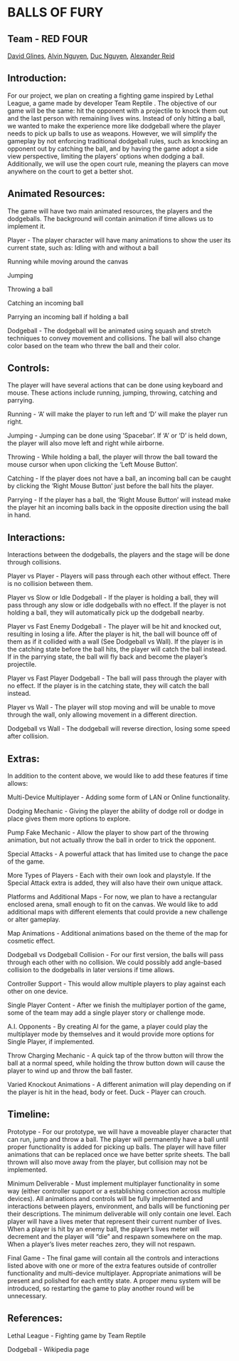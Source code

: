 
# BALLS OF FURY

## Team - RED FOUR
[David Glines](https://github.com/dglines), [Alvin Nguyen](https://github.com/alveeno), [Duc Nguyen](https://github.com/davidnguyen2302), [Alexander Reid](https://github.com/cshourglass)



## Introduction:
For our project, we plan on creating a fighting game inspired by Lethal League, a game made by developer Team Reptile <Steam Link>.  The objective of our game will be the same: hit the opponent with a projectile to knock them out and the last person with remaining lives wins.  Instead of only hitting a ball, we wanted to make the experience more like dodgeball where the player needs to pick up balls to use as weapons.  However, we will simplify the gameplay by not enforcing traditional dodgeball rules, such as knocking an opponent out by catching the ball, and by having the game adopt a side view perspective, limiting the players’ options when dodging a ball.  Additionally, we will use the open court rule, meaning the players can move anywhere on the court to get a better shot.

## Animated Resources:
The game will have two main animated resources, the players and the dodgeballs.  The background will contain animation if time allows us to implement it.

Player - The player character will have many animations to show the user its current state, such as:
Idling with and without a ball

Running while moving around the canvas

Jumping

Throwing a ball

Catching an incoming ball

Parrying an incoming ball if holding a ball

Dodgeball - The dodgeball will be animated using squash and stretch techniques to convey movement and collisions.  The ball will also change color based on the team who threw the ball and their color.

## Controls:
The player will have several actions that can be done using keyboard and mouse.  These actions include running, jumping, throwing, catching and parrying.

Running - ‘A’ will make the player to run left and ‘D’ will make the player run right.

Jumping - Jumping can be done using ‘Spacebar’.  If ‘A’ or ‘D’ is held down, the player will also move left and right while airborne.

Throwing - While holding a ball, the player will throw the ball toward the mouse cursor when upon clicking the ‘Left Mouse Button’.

Catching - If the player does not have a ball, an incoming ball can be caught by clicking the ‘Right Mouse Button’ just before the ball hits the player.

Parrying - If the player has a ball, the ‘Right Mouse Button’ will instead make the player hit an incoming balls back in the opposite direction using the ball in hand.

## Interactions:
Interactions between the dodgeballs, the players and the stage will be done through collisions.

Player vs Player - Players will pass through each other without effect.  There is no collision between them.

Player vs Slow or Idle Dodgeball - If the player is holding a ball, they will pass through any slow or idle dodgeballs with no effect.  If the player is not holding a ball, they will automatically pick up the dodgeball nearby.

Player vs Fast Enemy Dodgeball - The player will be hit and knocked out, resulting in losing a life. After the player is hit, the ball will bounce off of them as if it collided with a wall (See Dodgeball vs Wall).  If the player is in the catching state before the ball hits, the player will catch the ball instead.  If in the parrying state, the ball will fly back and become the player’s projectile.

Player vs Fast Player Dodgeball - The ball will pass through the player with no effect.  If the player is in the catching state, they will catch the ball instead.

Player vs Wall - The player will stop moving and will be unable to move through the wall, only allowing movement in a different direction.

Dodgeball vs Wall - The dodgeball will reverse direction, losing some speed after collision.

## Extras:
In addition to the content above, we would like to add these features if time allows:

Multi-Device Multiplayer - Adding some form of LAN or Online functionality.

Dodging Mechanic - Giving the player the ability of dodge roll or dodge in place gives them more options to explore.

Pump Fake Mechanic - Allow the player to show part of the throwing animation, but not actually throw the ball in order to trick the opponent.

Special Attacks - A powerful attack that has limited use to change the pace of the game.

More Types of Players - Each with their own look and playstyle.  If the Special Attack extra is added, they will also have their own unique attack.

Platforms and Additional Maps - For now, we plan to have a rectangular enclosed arena, small enough to fit on the canvas.  We would like to add additional maps with different elements that could provide a new challenge or alter gameplay.

Map Animations - Additional animations based on the theme of the map for cosmetic effect.

Dodgeball vs Dodgeball Collision - For our first version, the balls will pass through each other with no collision.  We could possibly add angle-based collision to the dodgeballs in later versions if time allows.

Controller Support - This would allow multiple players to play against each other on one device.

Single Player Content - After we finish the multiplayer portion of the game, some of the team may add a single player story or challenge mode.

A.I. Opponents - By creating AI for the game, a player could play the multiplayer mode by themselves and it would provide more options for Single Player, if implemented.

Throw Charging Mechanic - A quick tap of the throw button will throw the ball at a normal speed, while holding the throw button down will cause the player to wind up and throw the ball faster.

Varied Knockout Animations - A different animation will play depending on if the player is hit in the head, body or feet.
Duck - Player can crouch. 




## Timeline:
Prototype - For our prototype, we will have a moveable player character that can run, jump and throw a ball.  The player will permanently have a ball until proper functionality is added for picking up balls.  The player will have filler animations that can be replaced once we have better sprite sheets.  The ball thrown will also move away from the player, but collision may not be implemented.

Minimum Deliverable - Must implement multiplayer functionality in some way (either controller support or a establishing connection across multiple devices).  All animations and controls will be fully implemented and interactions between players, environment, and balls will be functioning per their descriptions.  The minimum deliverable will only contain one level.  Each player will have a lives meter that represent their current number of lives.  When a player is hit by an enemy ball, the player’s lives meter will decrement and the player will “die” and respawn somewhere on the map.  When a player’s lives meter reaches zero, they will not respawn.

Final Game - The final game will contain all the controls and interactions listed above with one or more of the extra features outside of controller functionality and multi-device multiplayer.  Appropriate animations will be present and polished for each entity state.  A proper menu system will be introduced, so restarting the game to play another round will be unnecessary.

## References:
Lethal League - Fighting game by Team Reptile

Dodgeball - Wikipedia page
